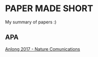 PAPER MADE SHORT
================

My summary of papers :)

APA
---
[Anlong 2017 - Nature Comunications](apa/anlong2017.md)
